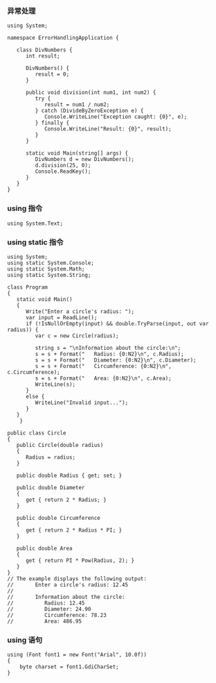 ### 异常处理
	using System;

	namespace ErrorHandlingApplication {

	   class DivNumbers {
		  int result;
		  
		  DivNumbers() {
			 result = 0;
		  }
		  
		  public void division(int num1, int num2) {
			 try {
				result = num1 / num2;
			 } catch (DivideByZeroException e) {
				Console.WriteLine("Exception caught: {0}", e);
			 } finally {
				Console.WriteLine("Result: {0}", result);
			 }
		  }
		  
		  static void Main(string[] args) {
			 DivNumbers d = new DivNumbers();
			 d.division(25, 0);
			 Console.ReadKey();
		  }
	   }
	}

### using 指令
	using System.Text;

### using static 指令
	using System;
	using static System.Console;
	using static System.Math;
	using static System.String;

	class Program
	{
	   static void Main()
	   {
		  Write("Enter a circle's radius: ");
		  var input = ReadLine();
		  if (!IsNullOrEmpty(input) && double.TryParse(input, out var radius)) {
			 var c = new Circle(radius);
			 
			 string s = "\nInformation about the circle:\n";
			 s = s + Format("   Radius: {0:N2}\n", c.Radius);
			 s = s + Format("   Diameter: {0:N2}\n", c.Diameter);
			 s = s + Format("   Circumference: {0:N2}\n", c.Circumference);
			 s = s + Format("   Area: {0:N2}\n", c.Area);
			 WriteLine(s);
		  }
		  else {
			 WriteLine("Invalid input...");
		  }
	   }
		}

	public class Circle
	{
	   public Circle(double radius)
	   {
		  Radius = radius;
	   }

	   public double Radius { get; set; }

	   public double Diameter
	   {
		  get { return 2 * Radius; }
	   }

	   public double Circumference
	   {
		  get { return 2 * Radius * PI; }      
	   }

	   public double Area
	   {
		  get { return PI * Pow(Radius, 2); }
	   }
	}
	// The example displays the following output:
	//       Enter a circle's radius: 12.45
	//       
	//       Information about the circle:
	//          Radius: 12.45
	//          Diameter: 24.90
	//          Circumference: 78.23
	//          Area: 486.95

### using 语句
	using (Font font1 = new Font("Arial", 10.0f)) 
	{
		byte charset = font1.GdiCharSet;
	}